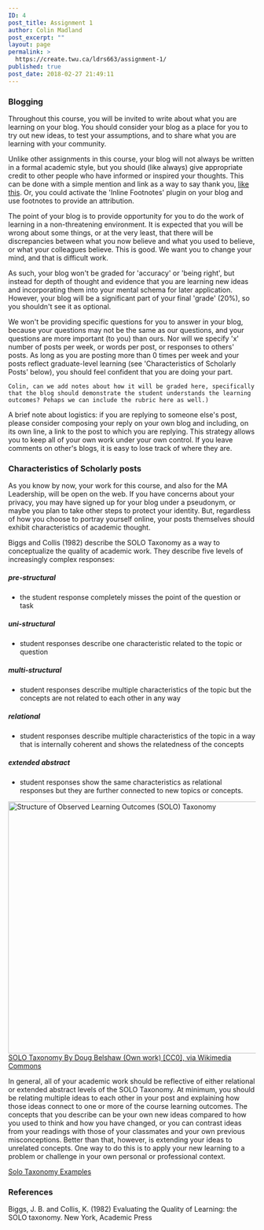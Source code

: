 ```yaml
---
ID: 4
post_title: Assignment 1
author: Colin Madland
post_excerpt: ""
layout: page
permalink: >
  https://create.twu.ca/ldrs663/assignment-1/
published: true
post_date: 2018-02-27 21:49:11
---
```

### Blogging
Throughout this course, you will be invited to write about what you are learning on your blog. You should consider your blog as a place for you to try out new ideas, to test your assumptions, and to share what you are learning with your community.

Unlike other assignments in this course, your blog will not always be written in a formal academic style, but you should (like always) give appropriate credit to other people who have informed or inspired your thoughts. This can be done with a simple mention and link as a way to say thank you, [like this](http://cogdogblog.com/2017/02/beautiful-benches-and-attribution/). Or, you could activate the 'Inline Footnotes' plugin on your blog and use footnotes to provide an attribution.

The point of your blog is to provide opportunity for you to do the work of learning in a non-threatening environment. It is expected that you will be wrong about some things, or at the very least, that there will be discrepancies between what you now believe and what you used to believe, or what your colleagues believe. This is good. We want you to change your mind, and that is difficult work.

As such, your blog won't be graded for 'accuracy' or 'being right', but instead for depth of thought and evidence that you are learning new ideas and incorporating them into your mental schema for later application. However, your blog will be a significant part of your final 'grade' (20%), so you shouldn't see it as optional.

We won't be providing specific questions for you to answer in your blog, because your questions may not be the same as our questions, and your questions are more important (to you) than ours. Nor will we specify 'x' number of posts per week, or words per post, or responses to others' posts. As long as you are posting more than 0 times per week and your posts reflect graduate-level learning (see 'Characteristics of Scholarly Posts' below), you should feel confident that you are doing your part.

`Colin, can we add notes about how it will be graded here, specifically that the blog should demonstrate the student understands the learning outcomes? Pehaps we can include the rubric here as well.)`

A brief note about logistics: if you are replying to someone else's post, please consider composing your reply on your own blog and including, on its own line, a link to the post to which you are replying. This strategy allows you to keep all of your own work under your own control. If you leave comments on other's blogs, it is easy to lose track of where they are.

### Characteristics of Scholarly posts

As you know by now, your work for this course, and also for the MA Leadership, will be open on the web. If you have concerns about your privacy, you may have signed up for your blog under a pseudonym, or maybe you plan to take other steps to protect your identity. But, regardless of how you choose to portray yourself online, your posts themselves should exhibit characteristics of academic thought.

Biggs and Collis (1982) describe the SOLO Taxonomy as a way to conceptualize the quality of academic work. They describe five levels of increasingly complex responses:

##### pre-structural
- the student response completely misses the point of the question or task

##### uni-structural
- student responses describe one characteristic related to the topic or question

##### multi-structural
- student responses describe multiple characteristics of the topic but the concepts are not related to each other in any way

##### relational
- student responses describe multiple characteristics of the topic in a way that is internally coherent and shows the relatedness of the concepts

##### extended abstract
- student responses show the same characteristics as relational responses but they are further connected to new topics or concepts.

<a title="By Doug Belshaw (Own work) [CC0], via Wikimedia Commons" href="https://commons.wikimedia.org/wiki/File%3AStructure_of_Observed_Learning_Outcomes_(SOLO)Taxonomy.png"><img width="512" alt="Structure of Observed Learning Outcomes (SOLO) Taxonomy" src="https://upload.wikimedia.org/wikipedia/commons/thumb/a/af/Structure_of_Observed_Learning_Outcomes_%28SOLO%29_Taxonomy.png/512px-Structure_of_Observed_Learning_Outcomes_%28SOLO%29_Taxonomy.png"/>SOLO Taxonomy By Doug Belshaw (Own work) [CC0], via Wikimedia Commons</a>

In general, all of your academic work should be reflective of either relational or extended abstract levels of the SOLO Taxonomy. At minimum, you should be relating multiple ideas to each other in your post and explaining how those ideas connect to one or more of the course learning outcomes. The concepts that you describe can be your own new ideas compared to how you used to think and how you have changed, or you can contrast ideas from your readings with those of your classmates and your own previous misconceptions. Better than that, however, is extending your ideas to unrelated concepts. One way to do this is to apply your new learning to a problem or challenge in your own personal or professional context.

[Solo Taxonomy Examples](https://www.uq.edu.au/teach/assessment/docs/biggs-SOLO.pdf)

### References
Biggs, J. B. and Collis, K. (1982) Evaluating the Quality of Learning: the SOLO taxonomy. New York, Academic Press
